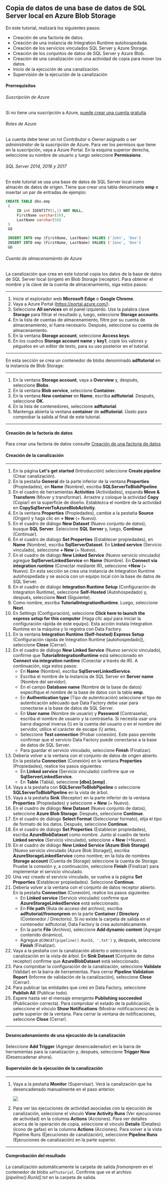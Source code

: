 

## Copia de datos de una base de datos de SQL Server local en Azure Blob Storage





En este tutorial, realizará los siguientes pasos:

- Creación de una factoría de datos.
- Creación de una instancia de Integration Runtime autohospedada.
- Creación de los servicios vinculados SQL Server y Azure Storage.
- Creación de los conjuntos de datos de SQL Server y Azure Blob.
- Creación de una canalización con una actividad de copia para mover los datos.
- Inicio de la ejecución de una canalización.
- Supervisión de la ejecución de la canalización





#### Prerrequisitos

###### Suscripción de Azure

Si no tiene una suscripción a Azure, [puede crear una cuenta gratuita](https://azure.microsoft.com/free/).

###### Roles de Azure

La cuenta debe tener un rol *Contributor* o *Owner* asignado o ser *administrator* de la suscripción de Azure.
Para ver los permisos que tiene en la suscripción, vaya a Azure Portal. En la esquina superior derecha, seleccione su nombre de usuario y luego seleccione **Permissions**.

###### SQL Server 2014, 2016 y 2017

En este tutorial se usa una base de datos de SQL Server local como almacén de datos de origen. Tiene que crear una tabla denominada **emp** e insertar un par de entradas de ejemplo:

```sql
CREATE TABLE dbo.emp
 (
     ID int IDENTITY(1,1) NOT NULL,
     FirstName varchar(50),
     LastName varchar(50)
 )
 GO

 INSERT INTO emp (FirstName, LastName) VALUES ('John', 'Doe')
 INSERT INTO emp (FirstName, LastName) VALUES ('Jane', 'Doe')
 GO
```

###### Cuenta de almacenamiento de Azure

La canalización que crea en este tutorial copia los datos de la base de datos de SQL Server local (origen) en Blob Storage (receptor).
Para obtener el nombre y la clave de la cuenta de almacenamiento, siga estos pasos:

------

1. Inicie el explorador web **Microsoft Edge** o **Google Chrome**.
2. Vaya a Azure Portal (https://portal.azure.com/).
3. Seleccione **All services** en el panel izquierdo. Use la palabra clave **Storage** para filtrar el resultado y, luego, seleccione **Storage accounts**.
4. En la lista de cuentas de almacenamiento, filtre por su cuenta de almacenamiento, si fuera necesario. Después, seleccione su cuenta de almacenamiento.
5. En la ventana **Storage account**, seleccione **Access keys**.
6. En los cuadros **Storage account name** y **key1**, copie los valores y péguelos en un editor de texto, para su uso posterior en el tutorial.

------



En esta sección se crea un contenedor de blobs denominado **adftutorial** en la instancia de Blob Storage:

------

1. En la ventana **Storage account**, vaya a **Overview** y, después, seleccione **Blobs**.
2. En la ventana **Blob service**, seleccione **Container**.
3. En la ventana **New container** en **Name**, escriba **adftutorial**. Después, seleccione **OK**.
4. En la lista de contenedores, seleccione **adftutorial**.
5. Mantenga abierta la ventana **container** de **adftutorial**. Úselo para comprobar la salida al final de este tutorial.

------





#### Creación de la factoría de datos

Para crear una factoría de datos consulte [Creación de una factoría de datos](Creaci%C3%B3n%20de%20una%20factor%C3%ADa%20de%20datos.md)





#### Creación de la canalización

------

1. En la página **Let's get started** (Introducción) seleccione **Create pipeline** (Crear canalización).
2. En la pestaña **General** de la parte inferior de la ventana **Properties** (Propiedades), en **Name** (Nombre), escriba **SQLServerToBlobPipeline**.
3. En el cuadro de herramientas **Activities** (Actividades), expanda **Move & Transform** (Mover y transformar). Arrastre y coloque la actividad **Copy** (Copiar) en la superficie de diseño. Establezca el nombre de la actividad en **CopySqlServerToAzureBlobActivity**.
4. En la ventana **Properties** (Propiedades), cambie a la pestaña **Source** (Origen) y haga clic en **+ New** (+ Nuevo).
5. En el cuadro de diálogo **New Dataset** (Nuevo conjunto de datos), busque **SQL Server**. Seleccione **SQL Server** y, luego, **Continue** (Continuar).
6. En el cuadro de diálogo **Set Properties** (Establecer propiedades), en **Name** (Nombre), escriba **SqlServerDataset**. En **Linked service** (Servicio vinculado), seleccione **+ New** (+ Nuevo).
7. En el cuadro de diálogo **New Linked Service** (Nuevo servicio vinculado) agregue **SqlServerLinkedService** en **Name** (Nombre). En **Connect via integration runtime** (Conectar mediante IR), seleccione **+New** (+ Nuevo). En esta sección se crea una instancia de Integration Runtime autohospedada y se asocia con un equipo local con la base de datos de SQL Server.
8. En el cuadro de diálogo **Integration Runtime Setup** (Configuración de Integration Runtime), seleccione **Self-Hosted** (Autohospedado) y, después, seleccione **Next** (Siguiente).
9. Como nombre, escriba **TutorialIntegrationRuntime**. Luego, seleccione **Next**.
10. En Settings (Configuración), seleccione **Click here to launch the express setup for this computer** (Haga clic aquí para iniciar la configuración rápida de este equipo). Esta acción instala Integration Runtime en la máquina y lo registra con Data Factory.
11. En la ventana **Integration Runtime (Self-hosted) Express Setup** (Configuración rápida de Integration Runtime [autohospedado]), seleccione **Close** (Cerrar).
12. En el cuadro de diálogo **New Linked Service** (Nuevo servicio vinculado), confirme que **TutorialIntegrationRuntime** está seleccionado en **Connect via integration runtime** (Conectar a través de IR). A continuación, siga estos pasos:
    - En **Name** (Nombre), escriba **SqlServerLinkedService**.
    - Escriba el nombre de la instancia de SQL Server en **Server name** (Nombre del servidor).
    - En el campo **Database name** (Nombre de la base de datos) especifique el nombre de la base de datos con la tabla **emp**.
    - En **Authentication type** (Tipo de autenticación) seleccione el tipo de autenticación adecuado que Data Factory debe usar para conectarse a la base de datos de SQL Server.
    - En **User name** (Nombre de usuario) y **Password** (Contraseña), escriba el nombre de usuario y la contraseña. Si necesita usar una barra diagonal inversa (\\) en la cuenta del usuario o en el nombre del servidor, utilice el carácter de escape (\\) antes.
    - Seleccione **Test connection** (Probar conexión). Este paso permite confirmar que el servicio Data Factory puede conectarse a la base de datos de SQL Server.
    - Para guardar el servicio vinculado, seleccione **Finish** (Finalizar).
13. Debería volver a la ventana con el conjunto de datos de origen abierto. En la pestaña **Connection** (Conexión) en la ventana **Properties** (Propiedades), realice los pasos siguientes:
    - En **Linked service** (Servicio vinculado) confirme que ve **SqlServerLinkedService**.
    - En **Table** (Tabla), seleccione **[dbo].[emp]** .
14. Vaya a la pestaña con **SQLServerToBlobPipeline** o seleccione **SQLServerToBlobPipeline** en la vista de árbol.
15. Vaya a la pestaña **Sink** (Receptor) en la parte inferior de la ventana **Properties** (Propiedades) y seleccione **+ New** (+ Nuevo).
16. En el cuadro de diálogo **New Dataset** (Nuevo conjunto de datos), seleccione **Azure Blob Storage**. Después, seleccione **Continue**.
17. En el cuadro de diálogo **Select Format** (Seleccionar formato), elija el tipo de formato de los datos. Después, seleccione **Continue**.
18. En el cuadro de diálogo **Set Properties** (Establecer propiedades), escriba **AzureBlobDataset** como nombre. Junto al cuadro de texto **Linked service** (Servicio vinculado), seleccione **+ New** (+Nuevo).
19. En el cuadro de diálogo **New Linked Service (Azure Blob Storage)** [Nuevo servicio vinculado (Azure Blob Storage)], escriba **AzureStorageLinkedService** como nombre; en la lista de nombres **Storage account** (Cuenta de Storage) seleccione la cuenta de Storage. Pruebe la conexión y, a continuación, seleccione **Finish** (Finalizar) para implementar el servicio vinculado.
20. Una vez creado el servicio vinculado, se vuelve a la página **Set Properties** (Establecer propiedades). Seleccione **Continue**.
21. Debería volver a la ventana con el conjunto de datos receptor abierto. En la pestaña **Connection** (Conexión), realice los pasos siguientes:
    - En **Linked service** (Servicio vinculado) confirme que **AzureStorageLinkedService** está seleccionado.
    - En **File path** (Ruta de acceso del archivo), escriba **adftutorial/fromonprem** en la parte **Container / Directory** (Contenedor / Directorio). Si no existe la carpeta de salida en el contenedor adftutorial, Data Factory la crea automáticamente.
    - En la parte **File** (Archivo), seleccione **Add dynamic content** (Agregar contenido dinámico).
    - Agregue `@CONCAT(pipeline().RunId, '.txt')` y, después, seleccione **Finish** (Finalizar).
22. Vaya a la pestaña con la canalización abierto o seleccione la canalización en la vista de árbol. En **Sink Dataset** (Conjunto de datos receptor) confirme que **AzureBlobDataset** está seleccionado.
23. Para comprobar la configuración de la canalización, seleccione **Validate** (Validar) en la barra de herramientas. Para cerrar **Pipeline Validation Report** (Informe de validación de la canalización), seleccione **Close** (Cerrar).
24. Para publicar las entidades que creó en Data Factory, seleccione **Publish All** (Publicar todo).
25. Espere hasta ver el mensaje emergente **Publishing succeeded** (Publicación correcta). Para comprobar el estado de la publicación, seleccione el vínculo **Show Notifications** (Mostrar notificaciones) de la parte superior de la ventana. Para cerrar la ventana de notificaciones, seleccione **Close** (Cerrar).

------





#### Desencadenamiento de una ejecución de la canalización

Seleccione **Add Trigger** (Agregar desencadenador) en la barra de herramientas para la canalización y, después, seleccione **Trigger Now** (Desencadenar ahora).





#### Supervisión de la ejecución de la canalización

------

1. Vaya a la pestaña **Monitor** (Supervisar). Verá la canalización que ha desencadenado manualmente en el paso anterior.

   ![](Imagenes/pipeline-runs.png)

2. Para ver las ejecuciones de actividad asociadas con la ejecución de canalización, seleccione el vínculo **View Activity Runs** (Ver ejecuciones de actividad) en la columna **Actions** (Acciones). Para ver detalles acerca de la operación de copia, seleccione el vínculo **Details** (Detalles) (icono de gafas) en la columna **Actions** (Acciones). Para volver a la vista Pipeline Runs (Ejecuciones de canalización), seleccione **Pipeline Runs** (Ejecuciones de canalización) en la parte superior.

------





#### Comprobación del resultado

La canalización automáticamente la carpeta de salida *fromonprem* en el contenedor de blobs `adftutorial`. Confirme que ve el archivo *[pipeline().RunId].txt* en la carpeta de salida.


